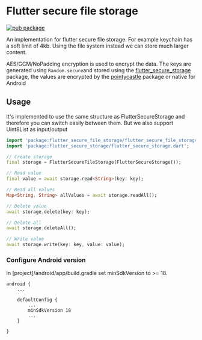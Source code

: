 # Flutter secure file storage

[![pub package](https://img.shields.io/pub/v/flutter_secure_file_storage.svg)](https://pub.dartlang.org/packages/flutter_secure_file_storage)

An implementation for flutter secure file storage. For example keychain has a soft limit of 4kb. Using the file system instead we can store much larger content.

AES/GCM/NoPadding encryption is used to encrypt the data. The keys are generated using `Random.secure`and stored using the [flutter_secure_storage](https://pub.dev/packages/flutter_secure_storage) package, the values are encrypted by the [pointycastle](https://pub.dev/packages/pointycastle) package or native for Android

## Usage

It's implemented to use the same structure as FlutterSecureStorage and therefore you can switch easily between them. But we also support Uint8List as input/output 

```dart
import 'package:flutter_secure_file_storage/flutter_secure_file_storage.dart';
import 'package:flutter_secure_storage/flutter_secure_storage.dart';

// Create storage
final storage = FlutterSecureFileStorage(FlutterSecureStorage());

// Read value
final value = await storage.read<String>(key: key);

// Read all values
Map<String, String> allValues = await storage.readAll();

// Delete value
await storage.delete(key: key);

// Delete all
await storage.deleteAll();

// Write value
await storage.write(key: key, value: value);
```

### Configure Android version 
In [project]/android/app/build.gradle set minSdkVersion to >= 18.

```
android {
    ...

    defaultConfig {
        ...
        minSdkVersion 18
        ...
    }

}
```
